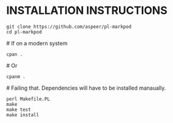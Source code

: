 # INSTALLATION INSTRUCTIONS #

```
git clone https://github.com/aspeer/pl-markpod
cd pl-markpod
```

\# If on a modern system

`cpan .`

\# Or

`cpanm .`

\# Failing that. Dependencies will have to be installed manaually.
```
perl Makefile.PL
make
make test
make install
```
